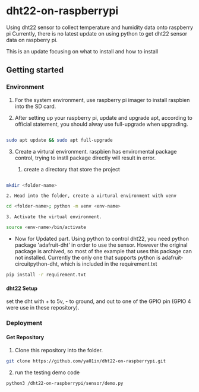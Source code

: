 # dht22-on-raspberrypi

Using dht22 sensor to collect temperature and humidity data onto raspberry pi
Currently, there is no latest update on using python to get dht22 sensor data
on raspberry pi. 

This is an update focusing on what to install and how to install 

## Getting started

### Environment

1. For the system environment, use raspberry pi imager to install raspbien into
the SD card. 

2. After setting up your raspberry pi, update and upgrade apt, according to 
official statement, you should alway use full-upgrade when upgrading.

```Bash

sudo apt update && sudo apt full-upgrade
```

3. Create a virtural environment. raspbien has enviromental package control,
trying to instll package directly will result in error.

    1. create a directory that store the project
        
```Bash

mkdir <folder-name> 
```

    2. Head into the folder, create a virtural environment with venv

```Bash
cd <folder-name>; python -m venv <env-name>
```

    3. Activate the virtual environment.

```Bash
source <env-name>/bin/activate
```

* Now for Updated part. Using python to control dht22, you need python
package 'adafruit-dht' in order to use the sensor. However the original 
package is archived, so most of the example that uses this package can not 
installed. Currently the only one that supports python is 
adafruit-circuitpython-dht, which is included in the requirement.txt

```Bash
pip install -r requirement.txt
```

#### dht22 Setup

set the dht with + to 5v, - to ground, and out to one of the GPIO pin
(GPIO 4 were use in these repository).

### Deployment

#### Get Repository

1. Clone this repository into the folder.

```bash
git clone https://github.com/ya01in/dht22-on-raspberrypi.git
```

2. run the testing demo code

```bash
python3 /dht22-on-raspberrypi/sensor/demo.py
```

